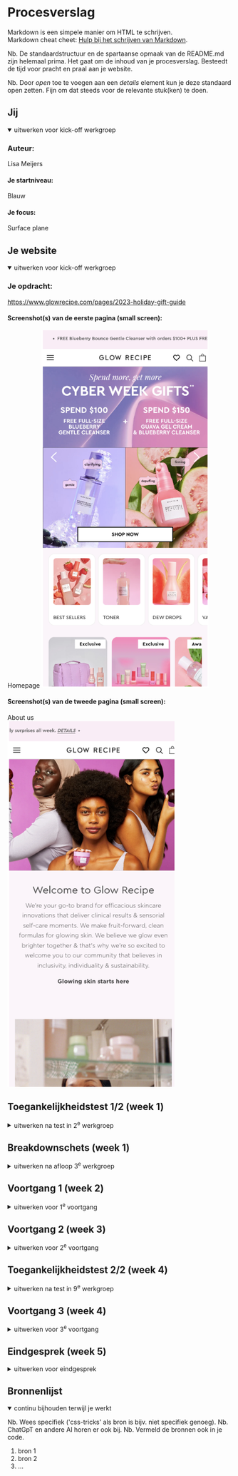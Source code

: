 # Procesverslag
Markdown is een simpele manier om HTML te schrijven.  
Markdown cheat cheet: [Hulp bij het schrijven van Markdown](https://github.com/adam-p/markdown-here/wiki/Markdown-Cheatsheet).

Nb. De standaardstructuur en de spartaanse opmaak van de README.md zijn helemaal prima. Het gaat om de inhoud van je procesverslag. Besteedt de tijd voor pracht en praal aan je website.

Nb. Door *open* toe te voegen aan een *details* element kun je deze standaard open zetten. Fijn om dat steeds voor de relevante stuk(ken) te doen.





## Jij

<details open>
  <summary>uitwerken voor kick-off werkgroep</summary>

  ### Auteur:
  Lisa Meijers

  #### Je startniveau:
  Blauw

  #### Je focus:
  Surface plane
 
</details>





## Je website

<details open>
  <summary>uitwerken voor kick-off werkgroep</summary>

  ### Je opdracht:
  https://www.glowrecipe.com/pages/2023-holiday-gift-guide 

  #### Screenshot(s) van de eerste pagina (small screen): 
  Homepage 
  <img src="readme-images/homepage.png" width="375px" alt="De Homepage">

  #### Screenshot(s) van de tweede pagina (small screen):
  About us  
  <img src="readme-images/aboutus.png" width="375px" alt="About Us">
 
</details>



## Toegankelijkheidstest 1/2 (week 1)

<details>
  <summary>uitwerken na test in 2<sup>e</sup> werkgroep</summary>

  ### Bevindingen
Tijdens de toegankelijkheidstest van mijn website ontdekte ik veel verbeterpunten in de Glow Recipe Website.


 De marquee bovenaan de website is moeilijk over te slaan voor screenreader-gebruikers, hij herhaalt zich veel. 
 
 Ik heb een fijne tip gekregen in de les en ik overweeg de Chrome-plugin 'Colorblindly' te gebruiken. Dit zodat ik de ervaring van kleurenblinde gebruikers kan proberen te verbeteren. 
 
 Ook misten alt-attributen bij de afbeeldingen, wat belangrijk is voor screenreader met tab. Daarbij zijn sommige states bij links, buttons en forms. De a linkjes hebben geen visited state. De buttons hebben geen cursor:pointer en zijn niet dezelfde kleur wanneer je eroverheen hovert. Ook bevat de forms geen focus state. 
 
 Het ontbreken van consistente heading-levels en de onmogelijkheid om de diavoorstelling te pauzeren, vielen op.
 
  Mijn website ondersteunt nog geen dark mode, light mode, en high-contrast mode. Bovendien was er geen aangepaste ::selection kleuren toegepast op de echte website.

</details>



## Breakdownschets (week 1)

<details>
  <summary>uitwerken na afloop 3<sup>e</sup> werkgroep</summary>

  ### de hele pagina: 
  <img src="readme-images/breakdownschets.jpg" width="375px" alt="breakdown van de hele pagina">

  ### dynamisch deel (bijv menu): 
  <img src="readme-images/menu.png" width="375px" alt="breakdown van een dynamisch deel">

  ### wellicht nog een dynamisch deel (bijv filter): 
  <img src="readme-images/photoscroll.png" width="375px" alt="breakdown van nog een dynamisch deel">

</details>





## Voortgang 1 (week 2)

<details>
  <summary>uitwerken voor 1<sup>e</sup> voortgang</summary>

  ### Stand van zaken
  Het opzetten van de pagina ging best soepel, ik had op het begin alleen wat moeite om te beginnen met opstarten van het coderen. Maar na het vele proberen en hulp vragen in de klas pakte ik het gelukkig weer snel op. Ik moest ook wel wennen aan het feit dat je 2 aparte html paginas moest maken en 3 aparte css paginas. In jaar 1 heb ik dit nooit zo gedaan, alleen vind ik het wel veel fijner om zo te werken. De regels code word zo makkelijker leesbaar en goed te onderscheiden van elkaar.

 Het werken met de marquee ging goed. Ik heb gekeken naar hoe je in de marquee een bepaalde stijling kan geven. Dit vond ik wel lastig, omdat een background color niet even makkelijk ging door de opzet van mijn marquee op het eerst. Maar na veel proberen en de structuur beter op te zetten is het uiteindelijk gelukt!


<img src="readme-images/marquee2.png" width="375px" alt="Foto van de marquee code in de header"> 

<img src="readme-images/marquee1.png" width="375px" alt="Foto van de marquee tekst in de header"> 


  ### Agenda voor meeting
  samen met je groepje opstellen

Lisa:

-Nav Bar
-Css paginas verschillende

Laura:

-3 buttons stijl
-Haai met nummers

Sander:

-Margin en padding
-Semantisch correct?

Kayane:

-Hamburger menu
-Javascript


  ### Verslag van meeting
  hier na afloop snel de uitkomsten van de meeting vastleggen

  - Nav menu kijken we nog even samen naar, ik en de student assistent.
  - In de marquee degene met de hoofdletters normaal schrijven.
  - 3 css paginas. Style.css voor de algemene, index.css voor de homepage en aboutus.css voor de about us pagina.
  - Hamburger menu als button in de nav. Ook met een button:active. Of doe 3 lijnen maken en geef ze een leuke animatie in javascript.

</details>

## Voortgang 2 (week 3)

<details>
  <summary>uitwerken voor 2<sup>e</sup> voortgang</summary>

  ### Stand van zaken
  Week 3 was aangebroken, ik heb heel veel in de lessen geleerd. Deze week zijn we vooral bezig geweest met oefenen van het positioneren met elementen op de pagina. Dit was voor mij heel fijn om in codepen deze opdrachten zelf te hebben gemaakt en geforked, zodat ik kan terug kijken hoe ik deze had gemaakt en toepassen in mijn eigen website.

  <img src="readme-images/text-slide1.png" width="375px" alt="Foto van de text-slide nummer 1">

   <img src="readme-images/text-slide2.png" width="375px" alt="Foto van de text-slide nummer 2">

  Ik heb daardoor in deze text slide bar tekst bovenaan op mijn foto gekregen (De award winning label). Ook heb ik de slidebar allemaal dezelfde hoogte en breedte kunnen geven, ondaks dat de foto's groter waren. Student assistent Nina heeft mij daarmee geholpen. Ook staat de beschrijving text mooi gecentreerd onder het plaatje.

  Ik vond het alleen wel lastig om de 3 foto's bovenaan de pagina de laten sliden met een knop. 

  De code:

  HTML:

<img src="readme-images/htmlweek3.png" width="375px" alt="Foto van de html in week 3">

  Javascript:

  <img src="readme-images/javascript-week3.1.png" width="375px" alt="Foto 1 van de javascript week 3 ">

  <img src="readme-images/javascript-week3.2.png" width="375px" alt="Foto 2 van de javascript week 3 ">

Ik had best wel veel moeite met de slider. Ik had code van het internet gebruikt, waarbij de foto wel naar rechts en links slidet, alleen ging hij na de derde weer terug naar links sliden. Terwijl ik wilde dat hij alleen maar naar rechts kon sliden. Gelukkig heeft Nina mij kunnen helpen en hebben we dit samen kunnen fixen met javascript.

 In week 3 vrijdag kreeg ik feedback van Sanne, alleen had ik ook moeite dat de slider alleen werkte als de page 390px was. Als ik deze groter of kleiner maakte, haperde de transition en was de slide niet smooth. Gelukkig kon Sanne mij helpen.

 Deze code hebben wij toen geïmplementeerd:

 <img src="readme-images/eventlistener1.png" width="375px" alt="Foto 3 van de javascript week 3 ">

 <img src="readme-images/eventlistener2.png" width="375px" alt="Foto 4 van de javascript week 3 ">

 Dit is de window resize event:

 De eventlisteners reageren op klikken op de knoppen voor het verschuiven naar de vorige en volgende dia's. 

 (currentIndex - 1): Ik begin bij de huidige dia en trek er 1 van af om naar de vorige dia te gaan.
 
 +totalSlides: 
 Maar, wat als ik al bij de eerste dia ben? Dan zou je willen overspringen naar de laatste dia. Dus voeg ik het totale aantal dia's toe om ervoor te zorgen dat wik niet onder 0 kom.

%totalSlides: Als ik voorbij de laatste dia ga, wil ik weer teruggaan naar de eerste dia. De modulo (%) berekening zorgt ervoor dat ik binnen het bereik blijf en de slider teruggaat naar de foto op het begin (als ik voorbij het einde ga).

 <img src="readme-images/linkstranslateX.png" width="375px" alt="Foto 5 van de javascript week 3 ">

 <img src="readme-images/rechtstranslateX.png" width="375px" alt="Foto 5 van de javascript week 3 ">

 Tot slot de translayeX. Deze translateX eigenschap wordt gebruikt om de dia's horizontaal te verschuiven.


  ### Agenda voor meeting
  samen met je groepje opstellen

 Lisa:

-Animatie op button ‘^’ bij kopen
-Slider bar in een loop aangeven

Laura:
-De achtergrond en afbeelding bij de h1
-Iframe stylen

Sander:
-?

Kayane:
-Footer
-Selectors


  ### Verslag van meeting
  hier na afloop snel de uitkomsten van de meeting vastleggen

  - De animatie code kijken we samen even naar, met de studentassistent. 
  - De slider bar in een loop aangeven is eigenlijk helemaal niet handig, want dan weet de gebruiker niet wanneer de producten stopt en is het eigenlijk niet toegankelijk.

</details>


## Toegankelijkheidstest 2/2 (week 4)

<details>
  <summary>uitwerken na test in 9<sup>e</sup> werkgroep</summary>

  ### Bevindingen
  -Ik moet bij alle sections een h2 als kopje aangeven, ookal zie je deze niet.
  -De alt tekst in het engels zetten, omdat mijn website language ook in het engels staat.
  -De surface plane moet ik nog uitwerken, die staan nog niet op mijn pagina.
  -Mijn code was nog niet helemaal W3c gevalideerd, deze moest ik later nog goed schrijven.
  -Dark en light mode nog toevoegen aan mijn pagina.
  -De contrast van de normal, large-sized en icons checken.
  -::selection kleuren stond nog op default blauw, deze veranderen en duidelijk maken.

</details>





## Voortgang 3 (week 4)

<details>
  <summary>uitwerken voor 3<sup>e</sup> voortgang</summary>

  ### Stand van zaken
 Week 4 had ik wel heel veel verbetering. Ik had alle 2 de pagina's af en ik was begonnen met delen voor de surface plane (zoals bijvoorbeeld een hamburger menu). 

 Ik had alleen wel veel sections gebruikt toen ik bezig was met mijn html voor de about us page. Deze was met zo veel sections gemaakt, dat deze niet meer semantisch correct was. 

 De code after (wel opgeschoond):

 <img src="readme-images/opgeschoond.png" width="375px" alt="Foto 5 van de javascript week 3 ">


Ook vond ik het lastig om een lijn op de pagina te zetten. Ik had hiervoor een section gebruikt maar met geen content erin, die toen gestijld met CSS. Eigenlijk mag dit niet, dus moest ik een andere oplossing zoeken.

Deze heb ik met de studentassistent gevonden en vertel ik meer over bij de verslag van de meeting.



  ### Agenda voor meeting
  samen met je groepje opstellen

 Lisa:

  -Hoe ziet de opzet eruit van mijn html pagina's?
  -Lijn in section, margin bottom werkt niet… Hoe?

  ### Verslag van meeting
  hier na afloop snel de uitkomsten van de meeting vastleggen

  - Niet goed, mijn about us is met teveel sections gemaakt. Dit hebben we wel kunnen verbeteren en ik zou er thuis verder aan werken.

  - Met de student assistent naar gekeken, ik heb op de main nu de lijn gezet met een margin bottom. Toen werkte het!


</details>





## Eindgesprek (week 5)

<details>
  <summary>uitwerken voor eindgesprek</summary>

  ### Je uitkomst - karakteristiek screenshots:
  <img src="readme-images/dummy-plaatje.jpg" width="375px" alt="uitomst opdracht 1">


  ### Dit ging goed/Heb ik geleerd: 
  Korte omschrijving met plaatjes

  <img src="readme-images/dummy-plaatje.jpg" width="375px" alt="top">


  ### Dit was lastig/Is niet gelukt:
  Korte omschrijving met plaatjes

  <img src="readme-images/dummy-plaatje.jpg" width="375px" alt="bummer">
</details>





## Bronnenlijst

<details open>
  <summary>continu bijhouden terwijl je werkt</summary>

  Nb. Wees specifiek ('css-tricks' als bron is bijv. niet specifiek genoeg). 
  Nb. ChatGpT en andere AI horen er ook bij.
  Nb. Vermeld de bronnen ook in je code.

  1. bron 1
  2. bron 2
  3. ...

</details>